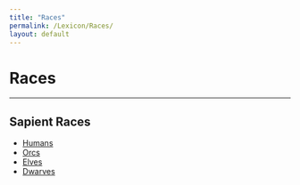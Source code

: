 ```yaml
---
title: "Races"
permalink: /Lexicon/Races/
layout: default
---
```

# Races
---
## Sapient Races
- [Humans](_Lexicon/Humans.md)
- [Orcs](_Lexicon/Orcs.md)
- [Elves](_Lexicon/Elves.md)
- [Dwarves](_Lexicon/Dwarves.md)
